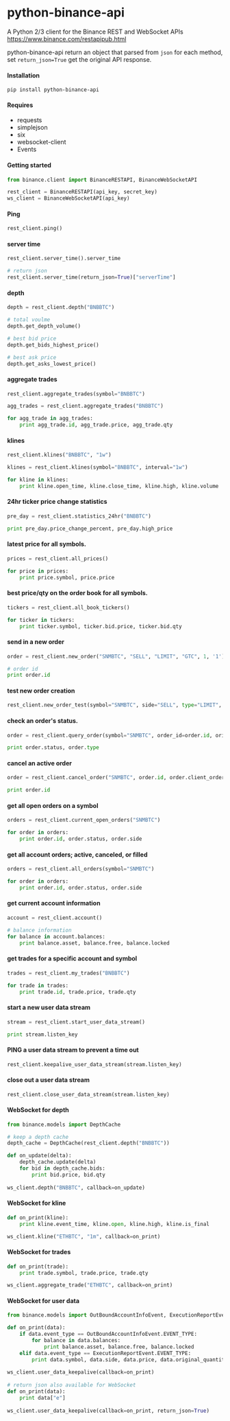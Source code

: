 # python-binance-api
A Python 2/3 client for the Binance REST and WebSocket APIs  https://www.binance.com/restapipub.html

python-binance-api return an object that parsed from `json` for each method, set `return_json=True` get the original API response.

#### Installation
```
pip install python-binance-api
```
#### Requires
  * requests
  * simplejson
  * six
  * websocket-client
  * Events
 
#### Getting started
```python
from binance.client import BinanceRESTAPI, BinanceWebSocketAPI

rest_client = BinanceRESTAPI(api_key, secret_key)
ws_client = BinanceWebSocketAPI(api_key)
```

#### Ping
```python
rest_client.ping()
```

#### server time
```python
rest_client.server_time().server_time

# return json
rest_client.server_time(return_json=True)["serverTime"]
```

#### depth
```python
depth = rest_client.depth("BNBBTC")

# total voulme
depth.get_depth_volume()

# best bid price
depth.get_bids_highest_price()

# best ask price
depth.get_asks_lowest_price()
```

#### aggregate trades 
```python
rest_client.aggregate_trades(symbol="BNBBTC")

agg_trades = rest_client.aggregate_trades("BNBBTC")

for agg_trade in agg_trades:
    print agg_trade.id, agg_trade.price, agg_trade.qty
```

#### klines
```python
rest_client.klines("BNBBTC", "1w")

klines = rest_client.klines(symbol="BNBBTC", interval="1w")

for kline in klines:
    print kline.open_time, kline.close_time, kline.high, kline.volume
```

#### 24hr ticker price change statistics
```python
pre_day = rest_client.statistics_24hr("BNBBTC")

print pre_day.price_change_percent, pre_day.high_price
```

#### latest price for all symbols.
```python
prices = rest_client.all_prices()

for price in prices:
    print price.symbol, price.price
```

#### best price/qty on the order book for all symbols.
```python
tickers = rest_client.all_book_tickers()

for ticker in tickers:
    print ticker.symbol, ticker.bid.price, ticker.bid.qty
```

#### send in a new order
```python
order = rest_client.new_order("SNMBTC", "SELL", "LIMIT", "GTC", 1, '1')

# order id
print order.id
```

#### test new order creation
```python
rest_client.new_order_test(symbol="SNMBTC", side="SELL", type="LIMIT", time_in_force="GTC", quantity=1, price=1)
```

#### check an order's status.
```python
order = rest_client.query_order(symbol="SNMBTC", order_id=order.id, orig_client_order_id=order.client_order_id)

print order.status, order.type
```

#### cancel an active order
```python
order = rest_client.cancel_order("SNMBTC", order.id, order.client_order_id)

print order.id
```

#### get all open orders on a symbol
```python
orders = rest_client.current_open_orders("SNMBTC")

for order in orders:
    print order.id, order.status, order.side
```

#### get all account orders; active, canceled, or filled
```python
orders = rest_client.all_orders(symbol="SNMBTC")

for order in orders:
    print order.id, order.status, order.side
```

#### get current account information
```python
account = rest_client.account()

# balance information
for balance in account.balances:
    print balance.asset, balance.free, balance.locked
```

#### get trades for a specific account and symbol
```python
trades = rest_client.my_trades("BNBBTC")

for trade in trades:
    print trade.id, trade.price, trade.qty
```

#### start a new user data stream
```python
stream = rest_client.start_user_data_stream()

print stream.listen_key
```

#### PING a user data stream to prevent a time out
```python
rest_client.keepalive_user_data_stream(stream.listen_key)
```

#### close out a user data stream
```python
rest_client.close_user_data_stream(stream.listen_key)
```

#### WebSocket for depth
```python
from binance.models import DepthCache

# keep a depth cache
depth_cache = DepthCache(rest_client.depth("BNBBTC"))

def on_update(delta):
    depth_cache.update(delta)
    for bid in depth_cache.bids:
        print bid.price, bid.qty
    
ws_client.depth("BNBBTC", callback=on_update)
```

#### WebSocket for kline
```python
def on_print(kline):
    print kline.event_time, kline.open, kline.high, kline.is_final

ws_client.kline("ETHBTC", "1m", callback=on_print)
```

#### WebSocket for trades
```python
def on_print(trade):
    print trade.symbol, trade.price, trade.qty

ws_client.aggregate_trade("ETHBTC", callback=on_print)
```

#### WebSocket for user data
```python
from binance.models import OutBoundAccountInfoEvent, ExecutionReportEvent

def on_print(data):
    if data.event_type == OutBoundAccountInfoEvent.EVENT_TYPE:
        for balance in data.balances:
            print balance.asset, balance.free, balance.locked
    elif data.event_type == ExecutionReportEvent.EVENT_TYPE:
        print data.symbol, data.side, data.price, data.original_quantity
 
ws_client.user_data_keepalive(callback=on_print)
 
# return json also available for WebSocket
def on_print(data):
    print data["e"]
   
ws_client.user_data_keepalive(callback=on_print, return_json=True)
```
